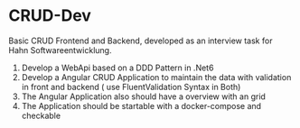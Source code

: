 # CRUD-Dev

Basic CRUD Frontend and Backend, developed as an interview task for Hahn Softwareentwicklung.

1. Develop a WebApi based on a DDD Pattern in .Net6
2. Develop a Angular CRUD Application to maintain the data with validation in front and backend ( use FluentValidation Syntax in Both)
3. The Angular Application also should have a overview with an grid
4. The Application should be startable with a docker-compose and checkable
